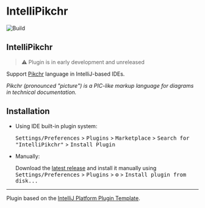 # IntelliPikchr

![Build](https://github.com/YannCebron/IntelliPikchr/workflows/Build/badge.svg)
<!--[![Version](https://img.shields.io/jetbrains/plugin/v/PLUGIN_ID.svg)](https://plugins.jetbrains.com/plugin/PLUGIN_ID)-->
<!--[![Downloads](https://img.shields.io/jetbrains/plugin/d/PLUGIN_ID.svg)](https://plugins.jetbrains.com/plugin/PLUGIN_ID)-->

## IntelliPikchr

> ⚠️ Plugin is in early development and unreleased

Support [Pikchr](https://pikchr.org/) language in IntelliJ-based IDEs. 

_Pikchr (pronounced "picture") is a PIC-like markup language for diagrams in technical documentation._               

## Installation

- Using IDE built-in plugin system:
  
  <kbd>Settings/Preferences</kbd> > <kbd>Plugins</kbd> > <kbd>Marketplace</kbd> > <kbd>Search for "IntelliPikchr"</kbd> >
  <kbd>Install Plugin</kbd>
  
- Manually:

  Download the [latest release](https://github.com/YannCebron/IntelliPikchr/releases/latest) and install it manually using
  <kbd>Settings/Preferences</kbd> > <kbd>Plugins</kbd> > <kbd>⚙️</kbd> > <kbd>Install plugin from disk...</kbd>


---
Plugin based on the [IntelliJ Platform Plugin Template][template].

[template]: https://github.com/JetBrains/intellij-platform-plugin-template
